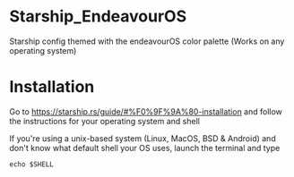 # Starship_EndeavourOS
Starship config themed with the endeavourOS color palette (Works on any operating system)

# Installation 
Go to https://starship.rs/guide/#%F0%9F%9A%80-installation and follow the instructions for your operating system and shell

If you're using a unix-based system (Linux, MacOS, BSD & Android) and don't know what default shell your OS uses, launch the terminal and type
```
echo $SHELL
```


